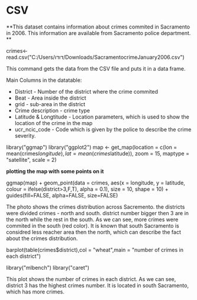 # CSV


 
**This dataset contains information about crimes commited in Sacramento in 2006. This information are available from Sacramento police department. **

crimes<-read.csv("C:/Users/דודו/Downloads/SacramentocrimeJanuary2006.csv")

This command gets the data from the CSV file and puts it in a data frame.

Main Columns in the datatable:
- District - Number of the district where the crime commited
- Beat - Area inside the district
- grid - sub-area in the district
- Crime description - crime type
- Latitude & Longtitude - Location parameters, which is used to show the location of the crime in the map
- ucr_ncic_code - Code which is given by the police to describe the crime severity.

library("ggmap")
library("ggplot2")
map <- get_map(location = c(lon = mean(crimes$longitude), lat = mean(crimes$latitude)), zoom = 15,  maptype = "satellite", scale = 2)

**plotting the map with some points on it**

ggmap(map) +  geom_point(data = crimes, aes(x = longitude, y = latitude, colour = ifelse(district>3,F,T), alpha = 0.1), size = 10, shape = 10) +  guides(fill=FALSE, alpha=FALSE, size=FALSE)

The photo shows the crimes distribution across Sacremento. 
the districts were divided crimes - north and south. district number bigger then 3 are in the north while the rest in the south.
As we can see, more crimes were commited in the south (red color). It is known that south Sacramento is considred less reacher area then the north, which can describe the fact about the crimes distribution. 

barplot(table(crimes$district),col = "wheat",main = "number of crimes in each district")

library("mlbench")
library("caret")

This plot shows the number of crimes in each district. As we can see, district 3 has the highest crimes number. It is located in south Sacramento, which has more crimes.





